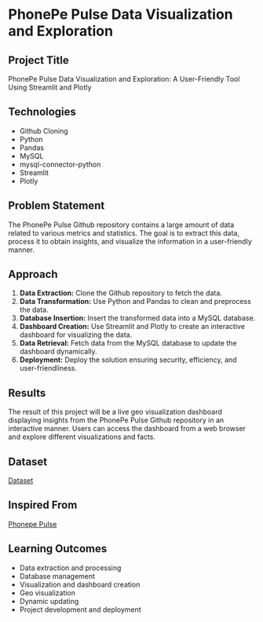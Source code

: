# PhonePe Pulse Data Visualization and Exploration

## Project Title
PhonePe Pulse Data Visualization and Exploration: A User-Friendly Tool Using Streamlit and Plotly

## Technologies
- Github Cloning
- Python
- Pandas
- MySQL
- mysql-connector-python
- Streamlit
- Plotly

## Problem Statement
The PhonePe Pulse Github repository contains a large amount of data related to various metrics and statistics. The goal is to extract this data, process it to obtain insights, and visualize the information in a user-friendly manner.

## Approach
1. **Data Extraction:** Clone the Github repository to fetch the data.
2. **Data Transformation:** Use Python and Pandas to clean and preprocess the data.
3. **Database Insertion:** Insert the transformed data into a MySQL database.
4. **Dashboard Creation:** Use Streamlit and Plotly to create an interactive dashboard for visualizing the data.
5. **Data Retrieval:** Fetch data from the MySQL database to update the dashboard dynamically.
6. **Deployment:** Deploy the solution ensuring security, efficiency, and user-friendliness.

## Results
The result of this project will be a live geo visualization dashboard displaying insights from the PhonePe Pulse Github repository in an interactive manner. Users can access the dashboard from a web browser and explore different visualizations and facts.

## Dataset
[Dataset](https://github.com/PhonePe/pulse#readme)

## Inspired From 
  [Phonepe Pulse](https://www.phonepe.com/pulse/explore/transaction/2022/4/)
## Learning Outcomes
- Data extraction and processing
- Database management
- Visualization and dashboard creation
- Geo visualization
- Dynamic updating
- Project development and deployment
